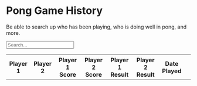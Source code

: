 # Pong Game History

Be able to search up who has been playing, who is doing well in pong, and more.

<input type="text" id="searchInput" placeholder="Search..." onkeyup="search_table()">
<table id="recentGames" style="width: 100%;">
  <tr>
    <th>Player 1</th>
    <th>Player 2</th>
    <th>Player 1 Score</th>
    <th>Player 2 Score</th>
    <th>Player 1 Result</th>
    <th>Player 2 Result</th>
    <th>Date Played</th>
    <th></th>
  </tr>
  <tbody id="pongList">
  </tbody>
</table>
<p id="noMatchesFound" style="display:none;">No matches found</p>

<script>
  // prepare HTML result container for new output
  const resultContainer = document.getElementById("pongList");
  const noMatchesFound = document.getElementById("noMatchesFound");
  // prepare URL's to allow easy switch from deployment and localhost
  //const url = "http://127.0.0.1:8086/api/pong"
  const url = "https://pythonalflask.tk/api/pong"
  
  const read_fetch = url + '/pongList';
  const update_fetch = url + '/updatePong';

  // Load users on page entry
  read_games();

  // search function gets connected to the input
  document.getElementById("searchInput").addEventListener("keyup", function() {
    search_table();
  });

  function search_table() {
    // Declare variables
    var input, filter, table, tr, td, i, j, txtValue;
    input = document.getElementById("searchInput");
    filter = input.value.toUpperCase();
    table = document.getElementById("recentGames");
    tr = table.getElementsByTagName("tr");

    // Loop through all table rows, and hide those that don't match the search query
    let matchesFound = false;
    for (i = 0; i < tr.length; i++) {
      // Search in all 7 columns
      for (j = 0; j < 7; j++) {
        td = tr[i].getElementsByTagName("td")[j];
        if (td) {
          txtValue = td.textContent || td.innerText;
          if (txtValue.toUpperCase().indexOf(filter) > -1) {
            tr[i].style.display = "";
            matchesFound = true;
            break;
          } else {
            tr[i].style.display = "none";
          }
        }
      }
    }
    if (!matchesFound) {
      noMatchesFound.style.display = "block";
    } else {
      noMatchesFound.style.display = "none";
    }
  }

  // Display Game history Table, data is fetched from Backend Database
  function read_games() {
    // prepare fetch options
    const read_options = {
      method: 'GET', // *GET, POST, PUT, DELETE, etc.
      mode: 'cors', // no-cors, *cors, same-origin
      cache: 'default', // *default, no-cache, reload, force-cache, only-if-cached
      credentials: 'omit', // include, *same-origin, omit
      headers: {
        'Content-Type': 'application/json'
      },
    };

    // fetch the data from API
    fetch(read_fetch, read_options)
      // response is a RESTful "promise" on any successful fetch
      .then(response => {
        // check for response errors
        if (response.status !== 200) {
          const errorMsg = 'Database read error: ' + response.status;
          console.log(errorMsg);
          const tr = document.createElement("tr");
          const td = document.createElement("td");
          td.innerHTML = errorMsg;
          tr.appendChild(td);
          resultContainer.appendChild(tr);
          return;
        }
        // valid response will have json data
        response.json().then(data => {
          console.log(data);
          data.sort(function(a, b) {
            return new Date(b.gameDatetime) - new Date(a.gameDatetime);
          });
          for (let i = 0; i < data.length; i++) {
            const row = data[i];
            console.log(row);
            add_row(row);
          }
        })
      })
      // catch fetch errors (ie ACCESS to server blocked)
      .catch(err => {
        console.error(err);
        const tr = document.createElement("tr");
        const td = document.createElement("td");
        td.innerHTML = err;
        tr.appendChild(td);
        resultContainer.appendChild(tr);
      });
  }

  function update_game(id) {
  // prompt user to enter new game data
  const user1 = prompt("Enter new Player 1:");
  const user2 = prompt("Enter new Player 2:");
  const score1 = prompt("Enter new Player 1 Score:");
  const score2 = prompt("Enter new Player 2 Score:");
  const result1 = prompt("Enter new Player 1 Result (Win/Loss):");
  const result2 = prompt("Enter new Player 2 Result (Win/Loss):");
  const gameDatetime = new Date().toISOString();

  // prepare PUT request data
  const data = {
    user1: user1,
    user2: user2,
    score1: score1,
    score2: score2,
    result1: result1,
    result2: result2,
    gameDatetime: gameDatetime
  };

  // prepare PUT request options
  const options = {
    method: 'PUT',
    mode: 'cors',
    cache: 'default', // *default, no-cache, reload, force-cache, only-if-cached
    //credentials: 'omit', // include, *same-origin, omit
    headers: {
      'Content-Type': 'application/json',
      'Authorization': 'Bearer my-token'
    },
    body: JSON.stringify(data)
  };

  // send PUT request to API
  fetch(update_fetch, options)
    .then(response => {
      // check for response errors
      if (response.status !== 200) {
        const errorMsg = 'Database update error: ' + response.status;
        console.log(errorMsg);
        alert(errorMsg);
        return;
      }
      // on successful update, reload game history table
      resultContainer.innerHTML = ""; // clear current table
      read_games(); // reload table
    })
    .catch(err => {
      console.error(err);
      alert(err);
    });
  }

  function delete_game(gameId) {
    const deleteUrl = url + '/pongList/' + gameId;
    const delete_options = {
      method: 'DELETE',
      mode: 'cors',
      cache: 'no-cache',
      credentials: 'omit',
      headers: {
        'Content-Type': 'application/json',
        'Authorization': 'Bearer my-token'
      },
    };

    fetch(deleteUrl, delete_options)
      .then(response => {
        if (response.status !== 200) {
          console.log('Error deleting game: ' + response.status);
          return;
        }
        console.log('Game deleted successfully');
        // Reload game list after successful deletion
        resultContainer.innerHTML = '';
        read_games();
      })
      .catch(err => {
        console.error(err);
      });
  }


  function add_row(data) {
    const tr = document.createElement("tr");
    const user1 = document.createElement("td");
    const user2 = document.createElement("td");
    const score1 = document.createElement("td");
    const score2 = document.createElement("td");
    const result1 = document.createElement("td");
    const result2 = document.createElement("td");
    const gameDatetime = document.createElement("td");

  
    // obtain data that is specific to the API
    user1.innerHTML = data.user1; 
    user2.innerHTML = data.user2; 
    score1.innerHTML = data.score1;
    score2.innerHTML = data.score2;
    result1.innerHTML = data.result1;
    result2.innerHTML = data.result2;
    gameDatetime.innerHTML = data.gameDatetime;

    // add HTML to container
    tr.appendChild(user1);
    tr.appendChild(user2);
    tr.appendChild(score1);
    tr.appendChild(score2);
    tr.appendChild(result1);
    tr.appendChild(result2);
    tr.appendChild(gameDatetime);

    // add click event listener to row
    tr.addEventListener("click", function() {
      update_game(data.id); // call update_game function with the id of the game to be updated
    });

      const deleteBtn = document.createElement("button");
    deleteBtn.innerHTML = "Delete";
    deleteBtn.onclick = function() {
      if (confirm("Are you sure you want to delete this game?")) {
        delete_game(data.id);
      }
    };
    tr.appendChild(deleteBtn);

    resultContainer.appendChild(tr);
  }
</script>


